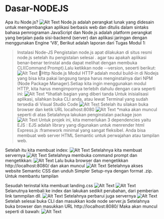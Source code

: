 # Dasar-NODEJS
Apa itu Node.js?
![Alt Text](https://github.com/divamaretta/Dasar-NODEJS/blob/master/nodejs.png)
Node.js adalah perangkat lunak yang didesain untuk mengembangkan aplikasi berbasis web dan ditulis dalam sintaks bahasa pemrograman JavaScript dan Node.js adalah platform perangkat yang berjalan pada sisi-backend (server) dan aplikasi jaringan dengan menggunakan Engine ‘V8’,
Berikut adalah laporan dari Tugas Modul 1:
>Instalasi Node-JS
Pengistalan node.js apat dilakukan di situs resmi node.js setelah itu pengistalan selesai . agar tau apakah aplikasi benar-benar terinstal anda dapat melihat dengan membuka CLI(Command Prompt).Lalu ketikkan node --version, seoerti berikut:
![Alt Text](https://github.com/divamaretta/Dasar-NODEJS/blob/master/pemastian%20terpasangnya%20node%20js.PNG)
>Http Node.js
Modul HTTP adalah modul build-in di Nodejs yang bisa kita pakai langsung tanpa harus menginstalnya dari NPM (Node Package Manager).Setiap kita ingin menggunakan modul HTTP, kita harus mengimpornya terlebih dahulu dengan cara seperti ini:
![Alt Text](https://github.com/divamaretta/Dasar-NODEJS/blob/master/programs.PNG)
*lihatlah bagian yang diberi tanda
Untuk inisialisasi aplikasi, silahkan buka CLI anda, atau lewat Terminal yang sudah tersedia di Visual Studio Code
![Alt Text](https://github.com/divamaretta/Dasar-NODEJS/blob/master/node%20testhttp.PNG)
Setelah itu silakan buka browser dan ketik URL localhost:8080
![Alt Text](https://github.com/divamaretta/Dasar-NODEJS/blob/master/localhost.PNG)
*maka akan muncul seperti di atas
Setalahnya lakukan penginstalan package json
![Alt Text](https://github.com/divamaretta/Dasar-NODEJS/blob/master/instal%20json.PNG)
Untuk projek ini, kita memerlukan 3 dependencies yaitu 
EJS : EJS adalah library yang digunakan untuk menrender html
Express.js :framework minimal yang sangat fleksibel. Anda bisa membuat web server HTML
Semantic untuk perwajahan atau tampilan web.

Setelah itu kita membuat index:
![Alt Text](https://github.com/divamaretta/Dasar-NODEJS/blob/master/index.PNG)
Setelahnya kita membuat servernya
![Alt Text](https://github.com/divamaretta/Dasar-NODEJS/blob/master/server%201.PNG)
Setelahnya membuka command prompt dan mengetikkan:
![Alt Text](https://github.com/divamaretta/Dasar-NODEJS/blob/master/index%20cmd.PNG)
Lalu buka browser dan mengetikkan  http://localhost:8080/ dan akan muncul
![Alt Text](https://github.com/divamaretta/Dasar-NODEJS/blob/master/localhost.PNG)
Setelahnya akses website Semantic CSS dan unduh Simpler Setup-nya dengan format .zip. Untuk membantu tampilan

Sesudah terinstal kita membuat landing.css
![Alt Text](https://github.com/divamaretta/Dasar-NODEJS/blob/master/landing%201.PNG)
![Alt Text](https://github.com/divamaretta/Dasar-NODEJS/blob/master/landing%202.PNG)
Selanutnya kembali ke index dan lakukan sedikit perubahan, dari pemberian link tammpilan dll.
![Alt Text](https://github.com/divamaretta/Dasar-NODEJS/blob/master/index%20new.PNG)
Setelahnya perbarui juga servernya
![Alt Text](https://github.com/divamaretta/Dasar-NODEJS/blob/master/server.PNG)
Setelah selesai buka CLI dan masukkan kode node server.js
Setelahnya buka browser dan masukkan URL http://localhost:8080/
Maka akan muncul seperti di bawah:
![Alt Text](https://github.com/divamaretta/Dasar-NODEJS/blob/master/hasil.PNG)


